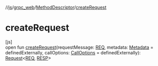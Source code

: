 //[js](../../../index.md)/[grpc_web](../index.md)/[MethodDescriptor](index.md)/[createRequest](create-request.md)

# createRequest

[js]\
open fun [createRequest](create-request.md)(requestMessage: [REQ](index.md), metadata: [Metadata](../-metadata/index.md) = definedExternally, callOptions: [CallOptions](../-call-options/index.md) = definedExternally): [Request](../-request/index.md)&lt;[REQ](index.md), [RESP](index.md)&gt;
